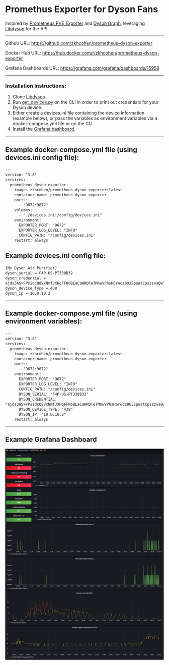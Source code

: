 # Promethus Exporter for Dyson Fans

Inspired by [Prometheus PVE Exporter](https://github.com/prometheus-pve/prometheus-pve-exporter) and [Dyson Graph](https://github.com/williampiv/dyson-graph), leveraging [Libdyson](https://github.com/shenxn/libdyson) for the API.

---

Github URL: https://github.com/zkhcohen/prometheus-dyson-exporter

Docker Hub URL: https://hub.docker.com/r/zkhcohen/prometheus-dyson-exporter

Grafana Dashboards URL: https://grafana.com/grafana/dashboards/15958

---

### Installation Instructions:
1. Clone [Libdyson](https://github.com/shenxn/libdyson).
2. Run [get_devices.py](https://github.com/shenxn/libdyson/blob/main/get_devices.py) on the CLI in order to print out credentials for your Dyson device.
3. Either create a devices.ini file containing the device information (example below), or pass the variables as environment variables via a docker-compose.yml file or on the CLI.
4. Install the [Grafana dashboard](https://grafana.com/grafana/dashboards/15958).

---
## Example docker-compose.yml file (using devices.ini config file):
```
---
version: "3.8"
services:
  prometheus-dyson-exporter:
    image: zkhcohen/prometheus-dyson-exporter:latest
    container_name: prometheus-dyson-exporter
    ports:
      - "9672:9672"
    volumes:
      - "./devices.ini:/config/devices.ini"
    environment:
      EXPORTER_PORT: "9672"
      EXPORTER_LOG_LEVEL: "INFO"
      CONFIG_PATH: "/config/devices.ini"
    restart: always
```

## Example devices.ini config file:
```
[My Dyson Air Purifier]
dyson_serial = F4P-US-PT338B32
dyson_credential = ajds3AS+FPsidcQ8VxNmfJXHqFFNoBLaCaWRQTeTMnwVPhsH6rocz8UJ2puatCpszzvaQwYYL3mnsCqEgAGgc9X==
dyson_device_type = 438
dyson_ip = 10.0.10.2
```
---
## Example docker-compose.yml file (using environment variables):
```
---
version: "3.8"
services:
  prometheus-dyson-exporter:
    image: zkhcohen/prometheus-dyson-exporter:latest
    container_name: prometheus-dyson-exporter
    ports:
      - "9672:9672"
    environment:
      EXPORTER_PORT: "9672"
      EXPORTER_LOG_LEVEL: "INFO"
      CONFIG_PATH: "/config/devices.ini"
      DYSON_SERIAL: "F4P-US-PT338B32"
      DYSON_CREDENTIAL: "ajds3AS+FPsidcQ8VxNmfJXHqFFNoBLaCaWRQTeTMnwVPhsH6rocz8UJ2puatCpszzvaQwYYL3mnsCqEgAGgc9X=="
      DYSON_DEVICE_TYPE: "438"
      DYSON_IP: "10.0.10.2"
    restart: always
```
---
## Example Grafana Dashboard

![screenshot of grafana dashboard](grafana.png)
